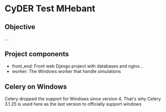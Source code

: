 CyDER Test MHebant
=======

Objective
------

...

Project components
-----

- front_end: Front web Django project with databases and nginx...
- worker: The Windows worker that handle simulations

Celery on Windows
-------

Celery dropped the support for Windows since version 4. That's why Celery 3.1.25 is used here as the last version to officially support windows
